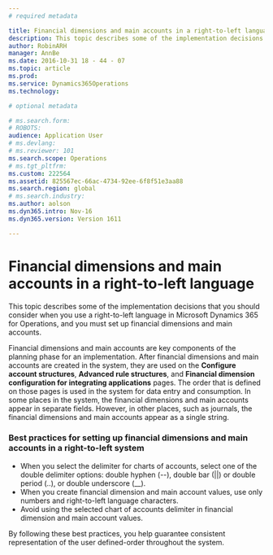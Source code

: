 ```yaml
---
# required metadata

title: Financial dimensions and main accounts in a right-to-left language
description: This topic describes some of the implementation decisions that you should consider when you use a right-to-left language in Microsoft Dynamics 365 for Operations, and you must set up financial dimensions and main accounts.
author: RobinARH
manager: AnnBe
ms.date: 2016-10-31 18 - 44 - 07
ms.topic: article
ms.prod: 
ms.service: Dynamics365Operations
ms.technology: 

# optional metadata

# ms.search.form: 
# ROBOTS: 
audience: Application User
# ms.devlang: 
# ms.reviewer: 101
ms.search.scope: Operations
# ms.tgt_pltfrm: 
ms.custom: 222564
ms.assetid: 825567ec-66ac-4734-92ee-6f8f51e3aa88
ms.search.region: global
# ms.search.industry: 
ms.author: aolson
ms.dyn365.intro: Nov-16
ms.dyn365.version: Version 1611

---
```


# Financial dimensions and main accounts in a right-to-left language

This topic describes some of the implementation decisions that you should consider when you use a right-to-left language in Microsoft Dynamics 365 for Operations, and you must set up financial dimensions and main accounts.

Financial dimensions and main accounts are key components of the planning phase for an implementation. After financial dimensions and main accounts are created in the system, they are used on the **Configure account structures**, **Advanced rule structures**, and **Financial dimension configuration for integrating applications** pages. The order that is defined on those pages is used in the system for data entry and consumption. In some places in the system, the financial dimensions and main accounts appear in separate fields. However, in other places, such as journals, the financial dimensions and main accounts appear as a single string.

### Best practices for setting up financial dimensions and main accounts in a right-to-left system

-   When you select the delimiter for charts of accounts, select one of the double delimiter options: double hyphen (--), double bar (||) or double period (..), or double underscore (\_\_).
-   When you create financial dimension and main account values, use only numbers and right-to-left language characters.
-   Avoid using the selected chart of accounts delimiter in financial dimension and main account values.

By following these best practices, you help guarantee consistent representation of the user defined-order throughout the system.

